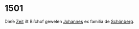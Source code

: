 # 1501

Dieſe [Zeit](../../register/worte/zeit.md) iſt Biſchof geweſen [Johannes](../../register/worte/johannes.md) ex familia de
[Schönberg](../../register/worte/schönberg.md).
